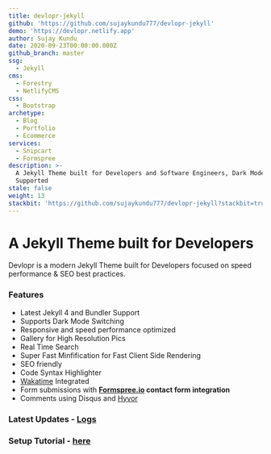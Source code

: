 ```yaml
---
title: devlopr-jekyll
github: 'https://github.com/sujaykundu777/devlopr-jekyll'
demo: 'https://devlopr.netlify.app'
author: Sujay Kundu
date: 2020-09-23T00:00:00.000Z
github_branch: master
ssg:
  - Jekyll
cms:
  - Forestry
  - NetlifyCMS
css:
  - Bootstrap
archetype:
  - Blog
  - Portfolio
  - Ecommerce
services:
  - Snipcart
  - Formspree
description: >-
  A Jekyll Theme built for Developers and Software Engineers, Dark Mode
  Supported
stale: false
weight: 13
stackbit: 'https://github.com/sujaykundu777/devlopr-jekyll?stackbit=true'
---
```


# A Jekyll Theme built for Developers

Devlopr is a modern Jekyll Theme built for Developers focused on speed performance & SEO best practices.

### Features

* Latest Jekyll 4 and Bundler Support
* Supports Dark Mode Switching
* Responsive and speed performance optimized
* Gallery for High Resolution Pics
* Real Time Search
* Super Fast Minfification for Fast Client Side Rendering
* SEO friendly
* Code Syntax Highlighter
* [Wakatime](https://wakatime.com) Integrated
* Form submissions with **[Formspree.io](https://formspree.io/) contact form integration**
* Comments using Disqus and [Hyvor](https://hyvor.com)

### Latest Updates - [Logs](https://opencollective.com/devlopr-jekyll#section-updates)

### Setup Tutorial - [here](https://blog.sujaykundu.com/using-devlopr-jekyll-to-create-a-static-website-and-host-for-free-using-github-pages-cjwgqd96u001ezws1v8linwdk)
